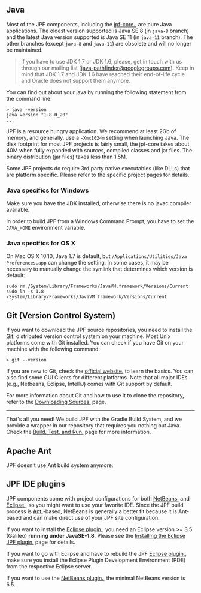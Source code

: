 ## Java ##
Most of the JPF components, including the [jpf-core.](JPF-core), are pure Java applications. The oldest version supported is Java SE 8 (in `java-8` branch) and the latest Java version supported is Java SE 11 (in `java-11` branch). The other branches (except `java-8` and `java-11`) are obsolete and will no longer be maintained.

> If you have to use JDK 1.7 or JDK 1.6, please, get in touch with us through our mailing list (java-pathfinder@googlegroups.com).
> Keep in mind that JDK 1.7 and JDK 1.6 have reached their end-of-life cycle and Oracle does not support them anymore.


You can find out about your java by running the following statement from the command line.

~~~~~~~~ {.bash}
> java -version
java version "1.8.0_20"
...
~~~~~~~~

JPF is a resource hungry application. We recommend at least 2Gb of memory, and generally, use a `-Xmx1024m` setting when launching Java. The disk footprint for most JPF projects is fairly small, the jpf-core takes about 40M when fully expanded with sources, compiled classes and jar files. The binary distribution (jar files) takes less than 1.5M.

Some JPF projects do require 3rd party native executables (like DLLs) that are platform specific. Please refer to the specific project pages for details.

### Java specifics for Windows ###
Make sure you have the JDK installed, otherwise there is no javac compiler available.

In order to build JPF from a Windows Command Prompt, you have to set the `JAVA_HOME` environment variable. 

### Java specifics for OS X ###
On Mac OS X 10.10, Java 1.7 is default, but `/Applications/Utilities/Java Preferences.app` can change the setting. In some cases, it may be necessary to manually change the symlink that determines which version is default:

~~~~~~~~ {.bash}
sudo rm /System/Library/Frameworks/JavaVM.framework/Versions/Current
sudo ln -s 1.8 /System/Library/Frameworks/JavaVM.framework/Versions/Current
~~~~~~~~

## Git (Version Control System) ##

If you want to download the JPF source repositories, you need to install the [Git.](https://git-scm.com/downloads) distributed version control system on your machine. Most Unix platforms come with Git installed. You can check if you have Git on your machine with the following command:

```{bash}
> git --version
```

If you are new to Git, check the [official website.](https://git-scm.com/) to learn the basics. You can also find some GUI Clients for different platforms.
Note that all major IDEs (e.g., Netbeans, Eclipse, IntelliJ) comes with Git support by default.

For more information about Git and how to use it to clone the repository, refer to the [Downloading Sources.](https://github.com/javapathfinder/jpf-core/wiki/Downloading-sources) page.

***

That's all you need! We build JPF with the Gradle Build System, and we provide a wrapper in our repository that requires you nothing but Java. Check the [Build, Test, and Run.](https://github.com/javapathfinder/jpf-core/wiki/Build,-Test,-Run) page for more information.

## Apache Ant ##

JPF doesn't use Ant build system anymore.

## JPF IDE plugins ##

JPF components come with project configurations for both [NetBeans.](http://www.netbeans.org) and [Eclipse.](http://www.eclipse.org), so you might want to use your favorite IDE. Since the JPF build process is [Ant.](http://ant.apache.org)-based, NetBeans is generally a better fit because it is Ant-based and can make direct use of your JPF site configuration.

If you want to install the [Eclipse plugin.](./eclipse-jpf), you need an Eclipse version >= 3.5 (Galileo) **running under JavaSE-1.8**. Please see the [Installing the Eclipse JPF plugin.](./eclipse-plugin) page for details.

If you want to go with Eclipse and have to rebuild the JPF [Eclipse plugin.](./eclipse-jpf), make sure you install the Eclipse Plugin Development Environment (PDE) from the respective Eclipse server.

If you want to use the [NetBeans plugin.](./netbeans-jpf), the minimal NetBeans version is 6.5.

